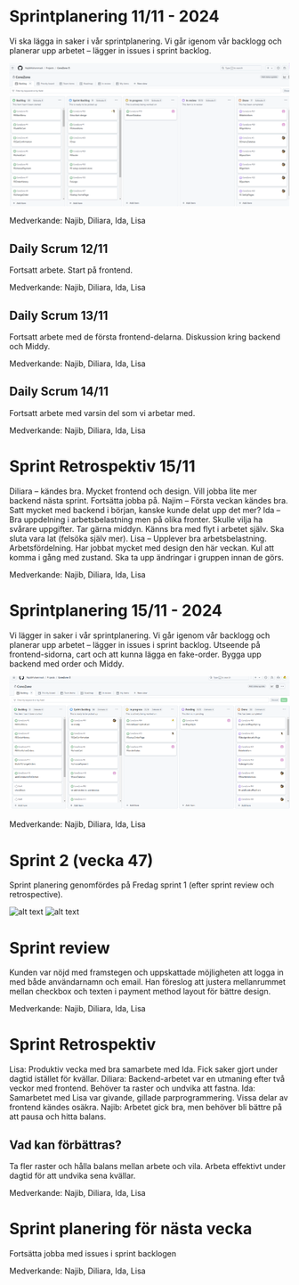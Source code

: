 # Sprintplanering 11/11 - 2024
Vi ska lägga in saker i vår sprintplanering. 
Vi går igenom vår backlogg och planerar upp arbetet – lägger in issues i sprint backlog. 

![alt text](image.png)

Medverkande: Najib, Diliara, Ida, Lisa


## Daily Scrum 12/11 
Fortsatt arbete. Start på frontend. 

Medverkande: Najib, Diliara, Ida, Lisa


## Daily Scrum 13/11 
Fortsatt arbete med de första frontend-delarna. Diskussion kring backend och Middy. 

Medverkande: Najib, Diliara, Ida, Lisa


## Daily Scrum 14/11 
Fortsatt arbete med varsin del som vi arbetar med.  

Medverkande: Najib, Diliara, Ida, Lisa


# Sprint Retrospektiv 15/11
Diliara – kändes bra. Mycket frontend och design. Vill jobba lite mer backend nästa sprint. Fortsätta jobba på. 
Najim – Första veckan kändes bra. Satt mycket med backend i början, kanske kunde delat upp det mer? 
Ida – Bra uppdelning i arbetsbelastning men på olika fronter. Skulle vilja ha svårare uppgifter. Tar gärna middyn. Känns bra med flyt i arbetet själv. Ska sluta vara lat (felsöka själv mer). 
Lisa – Upplever bra arbetsbelastning. Arbetsfördelning. Har jobbat mycket med design den här veckan. Kul att komma i gång med zustand. Ska ta upp ändringar i gruppen innan de görs. 

Medverkande: Najib, Diliara, Ida, Lisa


# Sprintplanering 15/11 - 2024
Vi lägger in saker i vår sprintplanering. 
Vi går igenom vår backlogg och planerar upp arbetet – lägger in issues i sprint backlog. Utseende på frontend-sidorna, cart och att kunna lägga en fake-order. Bygga upp backend med order och Middy.

![alt text](image-1.png)

Medverkande: Najib, Diliara, Ida, Lisa

# Sprint 2 (vecka 47)

Sprint planering genomfördes på Fredag sprint 1 (efter sprint review och retrospective).

![alt text](monday-week47)
![alt text](monday-week47-2)

# Sprint review
Kunden var nöjd med framstegen och uppskattade möjligheten att logga in med både användarnamn och email. 
Han föreslog att justera mellanrummet mellan checkbox och texten i payment method layout för bättre design.

Medverkande: Najib, Diliara, Ida, Lisa

# Sprint Retrospektiv
Lisa: Produktiv vecka med bra samarbete med Ida. Fick saker gjort under dagtid istället för kvällar.
Diliara: Backend-arbetet var en utmaning efter två veckor med frontend. Behöver ta raster och undvika att fastna.
Ida: Samarbetet med Lisa var givande, gillade parprogrammering. Vissa delar av frontend kändes osäkra.
Najib: Arbetet gick bra, men behöver bli bättre på att pausa och hitta balans.

## Vad kan förbättras?
Ta fler raster och hålla balans mellan arbete och vila.
Arbeta effektivt under dagtid för att undvika sena kvällar.

Medverkande: Najib, Diliara, Ida, Lisa

# Sprint planering för nästa vecka
Fortsätta jobba med issues i sprint backlogen

Medverkande: Najib, Diliara, Ida, Lisa










